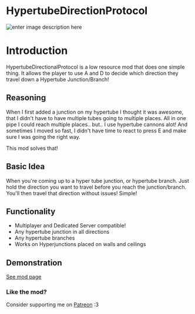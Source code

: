 # HypertubeDirectionProtocol
![enter image description here](https://i.imgur.com/8uZdkzS.png)


# Introduction

HypertubeDirectionalProtocol is a low resource mod that does one simple thing. 
It allows the player to use A and D to decide which direction they travel down a Hypertube Junction/Branch! 

## Reasoning

When I first added a junction on my hypertube I thought it was awesome, that I didn't have to have multiple tubes going to multiple places. All in one pipe I could reach multiple places.. but.. I use hypertube cannons alot! And sometimes I moved so fast, I didn't have time to react to press E and make sure I was going the right way. 

This mod solves that! 

## Basic Idea

When you're coming up to a hyper tube junction, or hypertube branch. Just hold the direction you want to travel before you reach the junction/branch. You'll then travel that direction without issues! Simple!

## Functionality
 - Multiplayer and Dedicated Server compatible!
 - Any hypertube junction in all directions
 - Any hypertube branches
 - Works on Hyperjunctions placed on walls and ceilings


## Demonstration


[See mod page](https://ficsit.app/mod/HypertubeDirectionProtocol)


### Like the mod?
Consider supporting me on [Patreon](patreon.com/ApolloVulpez) :3

